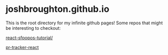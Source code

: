 # joshbroughton.github.io

This is the root directory for my infinite github pages! Some repos that might be interesting to checkout:

[react-sfpopos-tutorial/](https://www.joshbroughton.me/react-sfpopos-tutorial/)

[pr-tracker-react](https://www.joshbroughton.me/pr-tracker-react/)
